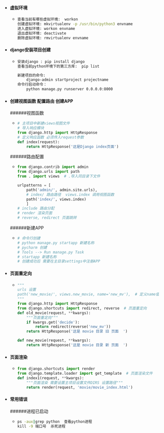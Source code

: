 - #### **虚拟环境**
  - ```cmd
    查看当前有哪些虚拟环境:  workon
    创建虚拟环境: mkvirtualenv -p /usr/bin/python3 envname
    进入虚拟环境: workon envname
    退出虚拟环境: deactivate
    删除虚拟环境: rmvirtualenv envname
    ```
  
- #### **django安装项目创建**
  - ```cmd
    安装django : pip install django
    查看当前python环境下的第三方库:  pip list
    
    新建项目的命令: 
        django-admin startproject projectname
    命令行启动命令：
        python manage.py runserver 0.0.0.0:8000    
    ```
- #### **创建视图函数 配置路由 创建APP**
  ######视图函数
  - ```python
    # 主项目中新建views视图文件
    # 导入响应模块
    from django.http import HttpResponse
    # 定义响应函数 必须传入request参数
    def index(request):
        return HttpResponse('这是Django index页面')
    ```
   ######路由配置
  - ```python
    from django.contrib import admin
    from django.urls import path
    from . import views  # .导入同目录下文件
    
    urlpatterns = [
        path('admin/', admin.site.urls),
        # index/ 路由路径  views.index 调用视图函数
        path('index/', views.index) 
        ]
    # include 路由分配
    # render 渲染页面
    # reverse, redirect 页面跳转
    ```
  ######新建APP
  - ```python
    # 命令行创建
    # python manage.py startapp 新建名称
    # pycharm 创建
    # Tools --> Run manage.py Task
    # startapp 新建名称
    # 创建成功后 需要在主目录settings中注册APP
    ``` 
- #### **页面重定向**
  - ```python
    """
    urls 设置
    path('new_movie/', views.new_movie, name='new_mv'),  # 定义name值 根据name值 重定向
    """
    from django.http import HttpResponse
    from django.shortcuts import redirect, reverse  # 页面重定向
    def old_movie(request, **kwargs):
        """页面重定向"""
        if kwargs.get('decide'):
            return redirect(reverse('new_mv'))
        return HttpResponse('这是 movie 目录 旧 页面  ')
    
    def new_movie(request, **kwargs):
        return HttpResponse('这是 movie 目录 新 页面  ')
    ```   

- #### **页面渲染**
  - ```python
    from django.shortcuts import render
    from django.template.loader import get_template  # 页面渲染文件
    def index1(request, **kwargs):
        """页面渲染 需要设置主项目设置文件DIRS 设置路径"""
        return render(request, 'movie/movie_index.html')
    ``` 

- #### **常用错误**
    ######进程已启动
  - ```cmd
    ps -aux|grep python  查看python进程
    kill -9 端口号  杀死进程
    ```
